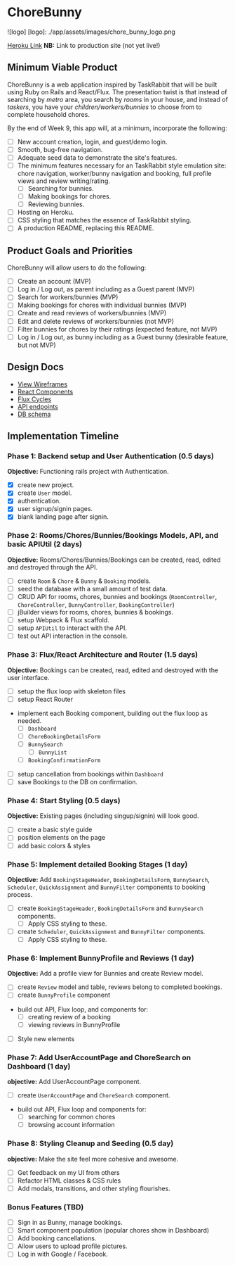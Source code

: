 # ChoreBunny
![logo]
[logo]: ./app/assets/images/chore_bunny_logo.png

[Heroku Link][heroku] **NB:** Link to production site (not yet live!)

[heroku]: https://chorebunny.herokuapp.com

## Minimum Viable Product

ChoreBunny is a web application inspired by TaskRabbit that will be built using Ruby on Rails and React/Flux. The presentation twist is that instead of searching by *metro* area, you search by *rooms* in your house, and instead of *taskers*, you have your *children/workers/bunnies* to choose from to complete household chores.

By the end of Week 9, this app will, at a minimum, incorporate the following:

- [ ] New account creation, login, and guest/demo login.
- [ ] Smooth, bug-free navigation.
- [ ] Adequate seed data to demonstrate the site's features.
- [ ] The minimum features necessary for an TaskRabbit style emulation site: chore navigation, worker/bunny navigation and booking, full profile views and review writing/rating.
  - [ ] Searching for bunnies.
  - [ ] Making bookings for chores.
  - [ ] Reviewing bunnies.
- [ ] Hosting on Heroku.
- [ ] CSS styling that matches the essence of TaskRabbit styling.
- [ ] A production README, replacing this README.

## Product Goals and Priorities

ChoreBunny will allow users to do the following:

- [ ] Create an account (MVP)
- [ ] Log in / Log out, as parent including as a Guest parent (MVP)
- [ ] Search for workers/bunnies (MVP)
- [ ] Making bookings for chores with individual bunnies (MVP)
- [ ] Create and read reviews of workers/bunnies (MVP)
- [ ] Edit and delete reviews of workers/bunnies (not MVP)
- [ ] Filter bunnies for chores by their ratings (expected feature, not MVP)
- [ ] Log in / Log out, as bunny including as a Guest bunny (desirable feature, but not MVP)

## Design Docs
* [View Wireframes][views]
* [React Components][components]
* [Flux Cycles][flux-cycles]
* [API endpoints][api-endpoints]
* [DB schema][schema]

[views]: ./docs/views.md
[components]: ./docs/components.md
[flux-cycles]: ./docs/flux-cycles.md
[api-endpoints]: ./docs/api-endpoints.md
[schema]: ./docs/schema.md

## Implementation Timeline

### Phase 1: Backend setup and User Authentication (0.5 days)

**Objective:** Functioning rails project with Authentication.

- [x] create new project.
- [x] create `User` model.
- [x] authentication.
- [x] user signup/signin pages.
- [x] blank landing page after signin.

### Phase 2: Rooms/Chores/Bunnies/Bookings Models, API, and basic APIUtil (2 days)

**Objective:** Rooms/Chores/Bunnies/Bookings can be created, read, edited and destroyed through the API.

- [ ] create `Room` & `Chore` & `Bunny` & `Booking` models.
- [ ] seed the database with a small amount of test data.
- [ ] CRUD API for rooms, chores, bunnies and bookings (`RoomController`, `ChoreController`, `BunnyController`, `BookingController`)
- [ ] jBuilder views for rooms, chores, bunnies & bookings.
- [ ] setup Webpack & Flux scaffold.
- [ ] setup `APIUtil` to interact with the API.
- [ ] test out API interaction in the console.

### Phase 3: Flux/React Architecture and Router (1.5 days)

**Objective:** Bookings can be created, read, edited and destroyed with the
user interface.

- [ ] setup the flux loop with skeleton files
- [ ] setup React Router
- implement each Booking component, building out the flux loop as needed.
  - [ ] `Dashboard`
  - [ ] `ChoreBookingDetailsForm`
  - [ ] `BunnySearch`
    - [ ] `BunnyList`
  - [ ] `BookingConfirmationForm`
- [ ] setup cancellation from bookings within `Dashboard`
- [ ] save Bookings to the DB on confirmation.

### Phase 4: Start Styling (0.5 days)

**Objective:** Existing pages (including singup/signin) will look good.

- [ ] create a basic style guide
- [ ] position elements on the page
- [ ] add basic colors & styles

### Phase 5: Implement detailed Booking Stages (1 day)

**Objective:** Add `BookingStageHeader`, `BookingDetailsForm`, `BunnySearch`, `Scheduler`, `QuickAssignment` and `BunnyFilter` components to booking process.

- [ ] create `BookingStageHeader`, `BookingDetailsForm` and `BunnySearch` components.
  - [ ] Apply CSS styling to these.
- [ ] create `Scheduler`, `QuickAssignment` and `BunnyFilter` components.
  - [ ] Apply CSS styling to these.

### Phase 6: Implement BunnyProfile and Reviews (1 day)

**Objective:** Add a profile view for Bunnies and create Review model.

- [ ] create `Review` model and table, reviews belong to completed bookings.
- [ ] create `BunnyProfile` component
- build out API, Flux loop, and components for:
  - [ ] creating review of a booking
  - [ ] viewing reviews in BunnyProfile
- [ ] Style new elements

### Phase 7: Add UserAccountPage and ChoreSearch on Dashboard (1 day)

**objective:** Add UserAccountPage component.

- [ ] create `UserAccountPage` and `ChoreSearch` component.
- build out API, Flux loop and components for:
  - [ ] searching for common chores
  - [ ] browsing account information

### Phase 8: Styling Cleanup and Seeding (0.5 day)

**objective:** Make the site feel more cohesive and awesome.

- [ ] Get feedback on my UI from others
- [ ] Refactor HTML classes & CSS rules
- [ ] Add modals, transitions, and other styling flourishes.

### Bonus Features (TBD)
- [ ] Sign in as Bunny, manage bookings.
- [ ] Smart component population (popular chores show in Dashboard)
- [ ] Add booking cancellations.
- [ ] Allow users to upload profile pictures.
- [ ] Log in with Google / Facebook.

